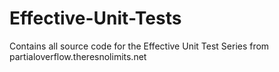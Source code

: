 # Effective-Unit-Tests
Contains all source code for the Effective Unit Test Series from partialoverflow.theresnolimits.net
